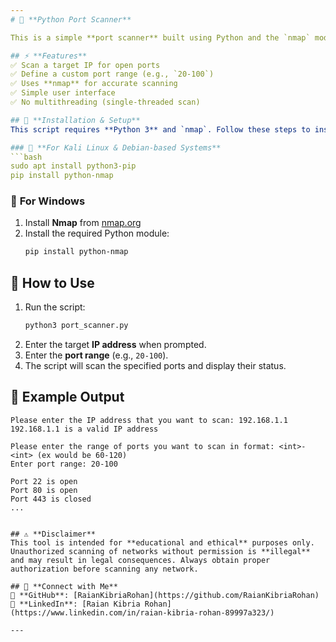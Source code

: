 ```yaml
---
# 🔎 **Python Port Scanner**  

This is a simple **port scanner** built using Python and the `nmap` module. It allows users to scan specific IP addresses for open ports within a given range. The script is designed to be user-friendly and effective for basic network scanning.  

## ⚡ **Features**  
✅ Scan a target IP for open ports  
✅ Define a custom port range (e.g., `20-100`)  
✅ Uses **nmap** for accurate scanning  
✅ Simple user interface  
✅ No multithreading (single-threaded scan)  

## 📌 **Installation & Setup**  
This script requires **Python 3** and `nmap`. Follow these steps to install the required dependencies:  

### 🔹 **For Kali Linux & Debian-based Systems**  
```bash
sudo apt install python3-pip
pip install python-nmap
```
### 🔹 **For Windows**  
1. Install **Nmap** from [nmap.org](https://nmap.org/download.html)  
2. Install the required Python module:  
   ```bash
   pip install python-nmap
   ```

## 🚀 **How to Use**  
1. Run the script:  
   ```bash
   python3 port_scanner.py
   ```
2. Enter the target **IP address** when prompted.  
3. Enter the **port range** (e.g., `20-100`).  
4. The script will scan the specified ports and display their status.  

## 📌 **Example Output**  
```
Please enter the IP address that you want to scan: 192.168.1.1
192.168.1.1 is a valid IP address

Please enter the range of ports you want to scan in format: <int>-<int> (ex would be 60-120)
Enter port range: 20-100

Port 22 is open
Port 80 is open
Port 443 is closed
...
```

```

## ⚠️ **Disclaimer**  
This tool is intended for **educational and ethical** purposes only. Unauthorized scanning of networks without permission is **illegal** and may result in legal consequences. Always obtain proper authorization before scanning any network.  

## 🤝 **Connect with Me**  
🔗 **GitHub**: [RaianKibriaRohan](https://github.com/RaianKibriaRohan)  
🔗 **LinkedIn**: [Raian Kibria Rohan](https://www.linkedin.com/in/raian-kibria-rohan-89997a323/)  

---
